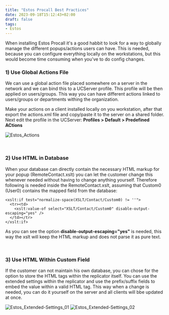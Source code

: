```yaml
---
title: "Estos Procall Best Practices"
date: 2023-09-18T15:12:43+02:00
draft: false
tags:
- Estos
---
```


When installing Estos Procall it's a good habbit to look for a way to globally manage the different popups/actions users can have. This is needed, because you can configure everything locally on the workstations, but this
would become time consuming when you've to do config changes.

### 1) Use Global Actions File
We can use a global action file placed somewhere on a server in the network and we can bind this to a UCServer profile. This profile will be then applied on users/groups. This way you can have different actions linked to users/groups or departments withing the organization.

Make your actions on a client installed locally on you workstation, after that export the actions.xml file and copy/paste it to the server on a shared folder.
Next edit the profile in the UCServer: **Profiles > Default > Predefined ACtions**

![Estos_Actions](/posts_images/estos_best-practices_01.png)

&nbsp;
### 2) Use HTML in Database
When your database can directly contain the necessary HTML markup for your popup (RemoteContact.xslt) you can let the customer change this whenever needed without having to change anything yourself.
Therefore following is needed inside the RemoteContact.xslt, assuming that Custom0 (User0) contains the mapped field from the database:
```
<xslt:if test="normalize-space(XSLT/Contact/Custom0) != ''">
  <tr><td>
    <xslt:value-of select="XSLT/Contact/Custom0" disable-output-escaping="yes" />
  </td></tr>
</xslt:if>
```

As you can see the option **disable-output-escaping="yes"** is needed, this way the xslt will keep the HTML markup and does not parse it as pure text.

&nbsp;
### 3) Use HTML Within Custom Field
If the customer can not maintain his own database, you can chose for the option to store the HTML tags within the replicator itself. You can use the extended settings within the replicator and use the prefix/suffix fields 
to embed the value within a valid HTML tag. This way when a change is needed, you can do it yourself on the server and all clients will bbe updated at once.

![Estos_Extended-Settings_01](/posts_images/estos_best-practices_02.png)
![Estos_Extended-Settings_02](/posts_images/estos_best-practices_03.png)
